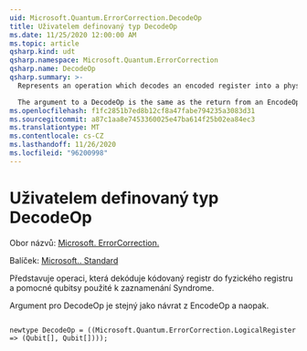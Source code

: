 ```yaml
---
uid: Microsoft.Quantum.ErrorCorrection.DecodeOp
title: Uživatelem definovaný typ DecodeOp
ms.date: 11/25/2020 12:00:00 AM
ms.topic: article
qsharp.kind: udt
qsharp.namespace: Microsoft.Quantum.ErrorCorrection
qsharp.name: DecodeOp
qsharp.summary: >-
  Represents an operation which decodes an encoded register into a physical register and the scratch qubits used to record a syndrome.

  The argument to a DecodeOp is the same as the return from an EncodeOp, and vice versa.
ms.openlocfilehash: f1fc2851b7ed8b12cf8a47fabe794235a3083d31
ms.sourcegitcommit: a87c1aa8e7453360025e47ba614f25b02ea84ec3
ms.translationtype: MT
ms.contentlocale: cs-CZ
ms.lasthandoff: 11/26/2020
ms.locfileid: "96200998"
---
```

# <a name="decodeop-user-defined-type"></a>Uživatelem definovaný typ DecodeOp

Obor názvů: [Microsoft. ErrorCorrection.](xref:Microsoft.Quantum.ErrorCorrection)

Balíček: [Microsoft.. Standard](https://nuget.org/packages/Microsoft.Quantum.Standard)


Představuje operaci, která dekóduje kódovaný registr do fyzického registru a pomocné qubitsy použité k zaznamenání Syndrome.

Argument pro DecodeOp je stejný jako návrat z EncodeOp a naopak.

```qsharp

newtype DecodeOp = ((Microsoft.Quantum.ErrorCorrection.LogicalRegister => (Qubit[], Qubit[])));
```

